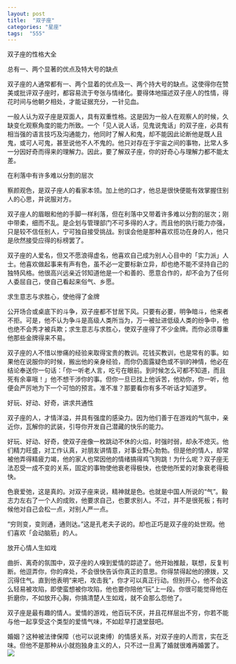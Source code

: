 ```yaml
---
layout: post
title:  "双子座"
categories: "星座"
tags:  "555"
---
```

双子座的性格大全

总有一、两个显著的优点及特大号的缺点

双子座的人通常都有一、两个显着的优点及一、两个持大号的缺点。这使得你在赞美或批评双子座时，都容易流于夸张与情绪化。要得体地描述双子座人的性情，得花时间与他朝夕相处，才能证据充分，一针见血。

一般人认为双子座是双面人，具有双重性格。这是因为一般人在观察人的时候，久缺变化观察角度的能力所致。一个「见人说人话，见鬼说鬼话」的双子座，必具有相当强的语言技巧及沟通能力，他同时了解人和鬼，却不能因此论断他是既人且鬼，或可人可鬼，甚至说他不人不鬼的。他只对存在于宇宙之间的事物，比常人多一分因好奇而得来的理解力。因此，要了解双子座，你的好奇心与理解力都不能太差。

在利落中有许多难以分割的层次

察颜观色，是双子座人的看家本领。加上他的口才，他总是很快便能有效掌握住别人的心思，并说服对方。


双子座人的眉眼和他的手脚一样利落，但在利落中又带着许多难以分割的层次；刚中带柔，细而不乱。是企划与管理部门不可多得的人才。而且他的执行能力亦强，只是较不信任别人，宁可独自接受挑战。别误会他是那种喜欢揽功在身的人，他只是欣然接受应得的标榜罢了。

双子座的人爱名，但又不愿浪得虚名，他喜欢自己成为别人心目中的「实力派」人士。他喜欢做起事来有声有色，虽不必一定要标新立异，却也绝不能不坚持自己的独特风格。他很高兴远亲近邻知道他是一个和善的、愿意合作的，却不会为了任何人委屈自己，使自己看起来俗气、乡愿。

求生意志与求胜心，使他得了金牌

公开场合或桌底下的斗争，双子座都不甘居下风。只要有必要，明争暗斗，他来者不拒。可是，他不认为争斗是高级人类所当为，万一被扯进低级人类的纷争中，他也绝不会秀才被兵欺；求生意志与求胜心，使双子座得了不少金牌。而你必须尊重他那些金牌得来不易。

双子座的人不惜以惨痛的经验来取得宝贵的教训。花钱买教训，也是常有的事。如果他在说服你的时候，搬出他的亲身经验，而你仍面露疑色或不驯的神情，他必在结论奉送你一句话：「你一听老人言，吃亏在眼前。到时候怎么可都不知道，而且死有余辜哦！」他不想干涉你的事。但你一旦已找上他诉苦，他劝你，你一听，他便会严厉地为下一个可怕的预言。准不准？那要看你有多不听话才知道罗。

好玩、好动、好奇，讲求共通性

双子座的人，才情洋溢，并具有强度的感染力。因为他们善于在游戏的气氛中，亲近你，瓦解你的武装，引导你开发自己潜藏的快乐的能力。

好玩、好动、好奇，使双子座像一枚跳动不休的火焰，时强时弱，却永不熄灭。他们精力旺盛，对工作认真，对朋友讲情意，对事业野心勃勃。但是他的情人，却常被他弄得精疲力竭，他的家人也常因他的情绪搞得鸡飞狗跳！为什么呢？双子座无法忍受一成不变的关系，固定的事物使他衰老得极快，也使他所爱的对象衰老得极快。

色衰爱弛，这是真的。对双子座来说，精神就是色。也就是中国人所说的“气”。毅志力左右了一个人的成败，他要求自己，也要求别人。不过，并不是很死板；有时候他对自己会松一点，对别人严一点。

“穷则变，变则通，通则达。”这是孔老夫子说的。却也正巧是双子座的处世观。他们喜欢「会动脑筋」的人。

放开心情人生如戏

曲折、离奇的氛围中，双子座的人嗅到爱情的踪迹了。他开始推敲，联想，反复判断。他逗弄你，你的痒处，不会很快告诉你真正的意思。你得禁得起他的撩拨，又沉得住气。直到他表明“来吧，攻击我”，你才可以真正行动。但别开心，他不会这么轻易被攻陷，即使蛮想被你攻陷，他也要你陪他“玩”上一段。你很可能觉得他在折磨你，不如放开心胸，你搞清楚人生如戏，就不会那么怨他了。

双子座是最有趣的情人。爱情的游戏，他百玩不厌，并且花样层出不穷，你若不能与他一起享受这个类型的爱情气味，不如趁早打退堂鼓吧。

婚姻？这种被法律保障（也可以说束缚）的情感关系，对双子座的人而言，实在乏味。但他不是那种从小就抱独身主义的人，只不过一旦离了婚就很难再婚罢了。
![](http://img0.imgtn.bdimg.com/it/u=1302076033,3831661557&fm=27&gp=0.jpg)